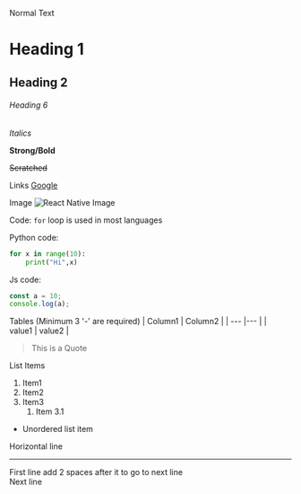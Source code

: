 Normal Text

# Heading 1

## Heading 2

###### Heading 6

_Italics_

**Strong/Bold**

~~Scratched~~

Links [Google](https://google.com "This is goooogle link")

Image
![React Native Image](https://reactnative.dev/img/tiny_logo.png "This is react native image. Woww!!!")

Code: `for` loop is used in most languages

Python code:

```python
for x in range(10):
    print("Hi",x)
```

Js code:

```javascript
const a = 10;
console.log(a);
```

Tables (Minimum 3 '-' are required)
| Column1 | Column2 |
| --- |--- |
| value1 | value2 |

> This is a Quote

List Items

1. Item1
2. Item2
3. Item3
   1. Item 3.1

- Unordered list item

Horizontal line

---

First line add 2 spaces after it to go to next line  
Next line
